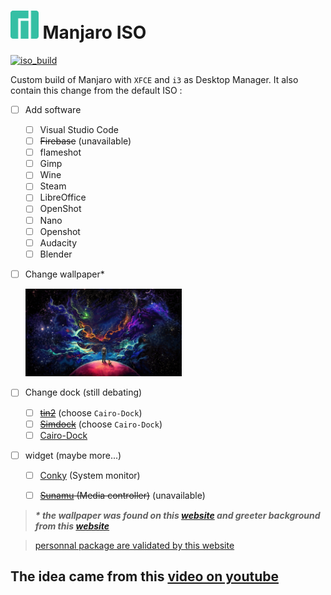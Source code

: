 # <img src="/image/favicon.svg" height="45"> Manjaro ISO 

[![iso_build](https://github.com/jfl3x/Manjaro-iso/actions/workflows/build.yaml/badge.svg?branch=main)](https://github.com/jfl3x/Manjaro-iso/actions/workflows/build.yaml)

 Custom build of Manjaro with `XFCE` and `i3` as Desktop Manager. It also contain this change from the default ISO : 

 - [ ] Add software
   - [ ] Visual Studio Code
   - [ ] ~~Firebase~~ (unavailable)
   - [ ] flameshot
   - [ ] Gimp
   - [ ] Wine
   - [ ] Steam
   - [ ] LibreOffice
   - [ ] OpenShot
   - [ ] Nano
   - [ ] Openshot
   - [ ] Audacity
   - [ ] Blender

- [ ] Change wallpaper* 

  <img src="/image/wallpaper-spaceman.jpg" width="250">

- [ ] Change dock (still debating)
  - [ ] ~~[tin2](https://gitlab.com/o9000/tint2)~~ (choose `Cairo-Dock`)
  - [ ] ~~[Simdock](https://github.com/onli/simdock)~~ (choose `Cairo-Dock`)
  - [ ] [Cairo-Dock](https://www.glx-dock.org/)

- [ ] widget (maybe more...)
  - [ ] [Conky](https://github.com/brndnmtthws/conky) (System monitor)
  - [ ] ~~[Sunamu](https://github.com/NyaomiDEV/Sunamu) (Media controller)~~ (unavailable)



> _**\* the wallpaper was found on this [website](https://wallpapershome.com%2Fart%2Fspace-planet-man-dog-4k-19737.html&psig=AOvVaw3FOxtZ--ElSF0FIYTkM0A7&ust=1698693882566000&source=images&cd=vfe&opi=89978449&ved=0CBEQjRxqFwoTCMjVqIH-m4IDFQAAAAAdAAAAABAD) and greeter background from this [website](https://wallpapers.com/wallpapers/manjaro-3840-x-2160-ds4yu5wqd6c3nqp4.html)**_


> [personnal package are validated by this website](https://packages.manjaro.org/)


## The idea came from this [video on youtube](https://www.youtube.com/watch?v=S2t5Iat37CI)